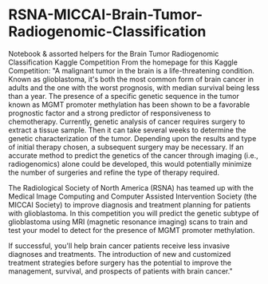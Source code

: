 # RSNA-MICCAI-Brain-Tumor-Radiogenomic-Classification
Notebook &amp; assorted helpers for the Brain Tumor Radiogenomic Classification Kaggle Competition
From the homepage for this Kaggle Competition:
"A malignant tumor in the brain is a life-threatening condition. Known as glioblastoma, it's both the most common form of brain cancer in adults and the one with the worst prognosis, with median survival being less than a year. The presence of a specific genetic sequence in the tumor known as MGMT promoter methylation has been shown to be a favorable prognostic factor and a strong predictor of responsiveness to chemotherapy.
Currently, genetic analysis of cancer requires surgery to extract a tissue sample. Then it can take several weeks to determine the genetic characterization of the tumor. Depending upon the results and type of initial therapy chosen, a subsequent surgery may be necessary. If an accurate method to predict the genetics of the cancer through imaging (i.e., radiogenomics) alone could be developed, this would potentially minimize the number of surgeries and refine the type of therapy required.

The Radiological Society of North America (RSNA) has teamed up with the Medical Image Computing and Computer Assisted Intervention Society (the MICCAI Society) to improve diagnosis and treatment planning for patients with glioblastoma. In this competition you will predict the genetic subtype of glioblastoma using MRI (magnetic resonance imaging) scans to train and test your model to detect for the presence of MGMT promoter methylation.

If successful, you'll help brain cancer patients receive less invasive diagnoses and treatments. The introduction of new and customized treatment strategies before surgery has the potential to improve the management, survival, and prospects of patients with brain cancer."
